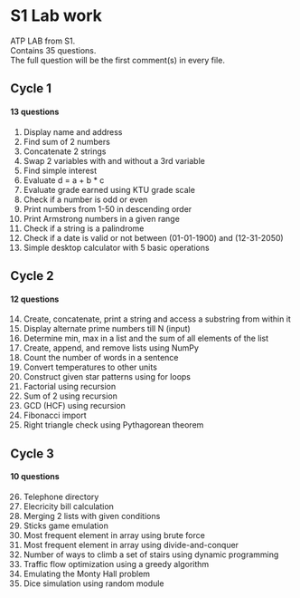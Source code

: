 # S1 Lab work
ATP LAB from S1.<br>
Contains 35 questions.<br>
The full question will be the first comment(s) in every file.

## Cycle 1
#### 13 questions
1. Display name and address
2. Find sum of 2 numbers
3. Concatenate 2 strings
4. Swap 2 variables with and without a 3rd variable
5. Find simple interest
6. Evaluate d = a + b * c
7. Evaluate grade earned using KTU grade scale
8. Check if a number is odd or even
9. Print numbers from 1-50 in descending order
10. Print Armstrong numbers in a given range
11. Check if a string is a palindrome
12. Check if a date is valid or not between (01-01-1900) and (12-31-2050)
13. Simple desktop calculator with 5 basic operations

## Cycle 2
#### 12 questions
14. Create, concatenate, print a string and access a substring from within it
15. Display alternate prime numbers till N (input)
16. Determine min, max in a list and the sum of all elements of the list
17. Create, append, and remove lists using NumPy
18. Count the number of words in a sentence
19. Convert temperatures to other units
20. Construct given star patterns using for loops
21. Factorial using recursion
22. Sum of 2 using recursion
23. GCD (HCF) using recursion
24. Fibonacci import
25. Right triangle check using Pythagorean theorem

## Cycle 3
#### 10 questions

26. Telephone directory
27. Elecricity bill calculation
28. Merging 2 lists with given conditions
29. Sticks game emulation
30. Most frequent element in array using brute force
31. Most frequent element in array using divide-and-conquer
32. Number of ways to climb a set of stairs using dynamic programming
33. Traffic flow optimization using a greedy algorithm
34. Emulating the Monty Hall problem
35. Dice simulation using random module
